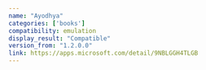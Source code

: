 ```yaml
---
name: "Ayodhya"
categories: ['books']
compatibility: emulation
display_result: "Compatible"
version_from: "1.2.0.0"
link: https://apps.microsoft.com/detail/9NBLGGH4TLGB
---
```

